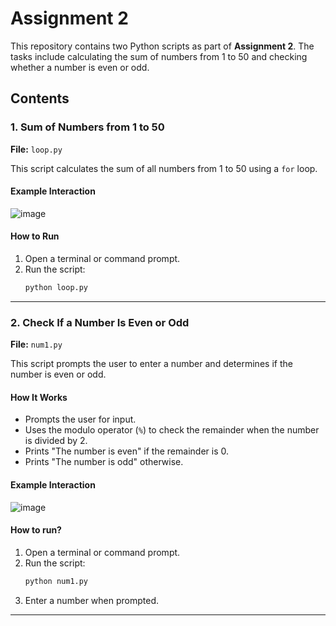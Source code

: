 # Assignment 2

This repository contains two Python scripts as part of **Assignment 2**. The tasks include calculating the sum of numbers from 1 to 50 and checking whether a number is even or odd.

## Contents

### 1. Sum of Numbers from 1 to 50
**File:** `loop.py`

This script calculates the sum of all numbers from 1 to 50 using a `for` loop.

#### Example Interaction
![image](https://github.com/user-attachments/assets/d7b4f866-5b07-4248-a19c-eeac0db6a59e)



#### How to Run
1. Open a terminal or command prompt.
2. Run the script:
    ```bash
    python loop.py
    ```

---

### 2. Check If a Number Is Even or Odd
**File:** `num1.py`

This script prompts the user to enter a number and determines if the number is even or odd.

#### How It Works
- Prompts the user for input.
- Uses the modulo operator (`%`) to check the remainder when the number is divided by 2.
- Prints "The number is even" if the remainder is 0.
- Prints "The number is odd" otherwise.

#### Example Interaction
![image](https://github.com/user-attachments/assets/ef8b8ae3-72b7-4586-9a11-470f82ac6106)


#### How to run?
1. Open a terminal or command prompt.
2. Run the script:
    ```bash
    python num1.py
    ```
3. Enter a number when prompted.

---
